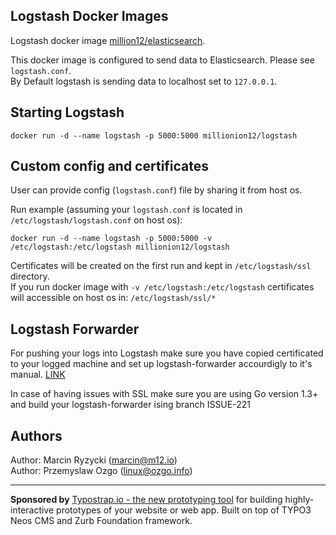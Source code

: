 ## Logstash Docker Images
Logstash docker image [million12/elasticsearch](https://registry.hub.docker.com/u/million12/logstash/).

This docker image is configured to send data to Elasticsearch. Please see `logstash.conf`.  
By Default logstash is sending data to localhost set to `127.0.0.1`.

## Starting Logstash 

`docker run -d --name logstash -p 5000:5000 millionion12/logstash`
## Custom config and certificates
User can provide config (`logstash.conf`) file by sharing it from host os.  

Run example (assuming your `logstash.conf` is located in `/etc/logstash/logstash.conf` on host os):  
   
`docker run -d --name logstash -p 5000:5000 -v /etc/logstash:/etc/logstash millionion12/logstash`  

Certificates will be created on the first run and kept in `/etc/logstash/ssl` directory.  
If you run docker image with `-v /etc/logstash:/etc/logstash` certificates will accessible on host os in: `/etc/logstash/ssl/*`

## Logstash Forwarder  
For pushing your logs into Logstash make sure you have copied certificated to your logged machine and set up logstash-forwarder accourdigly to it's manual. <a href="https://github.com/elasticsearch/logstash-forwarder">LINK</a>

In case of having issues with SSL make sure you are using Go version 1.3+ and build your logstash-forwarder ising branch ISSUE-221 


## Authors

Author: Marcin Ryzycki (<marcin@m12.io>)  
Author: Przemyslaw Ozgo (<linux@ozgo.info>)  

---

**Sponsored by** [Typostrap.io - the new prototyping tool](http://typostrap.io/) for building highly-interactive prototypes of your website or web app. Built on top of TYPO3 Neos CMS and Zurb Foundation framework.
